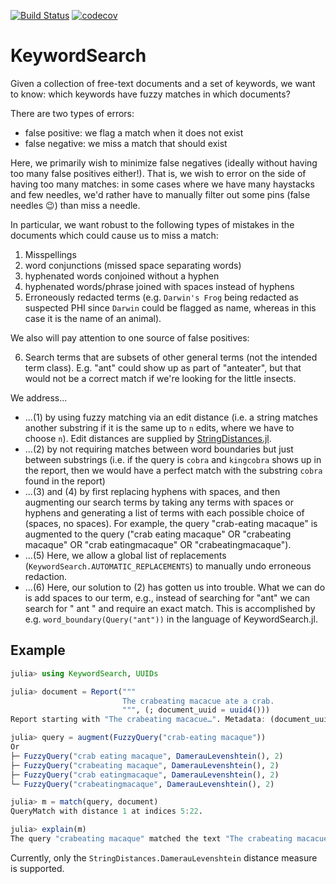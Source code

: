 [![Build Status](https://github.com/beacon-biosignals/KeywordSearch.jl/workflows/CI/badge.svg)](https://github.com/beacon-biosignals/KeywordSearch.jl/actions?query=workflow%3ACI)
[![codecov](https://codecov.io/gh/beacon-biosignals/KeywordSearch.jl/branch/main/badge.svg)](https://app.codecov.io/gh/beacon-biosignals/KeywordSearch.jl)

# KeywordSearch

Given a collection of free-text documents and a set of keywords, we want to know: which keywords have fuzzy matches in which documents?

There are two types of errors:

* false positive: we flag a match when it does not exist
* false negative: we miss a match that should exist

Here, we primarily wish to minimize false negatives (ideally without having too many false positives either!). That is, we wish to error on the side of having too many matches:
in some cases where we have many haystacks and few needles, we'd rather have to manually filter out some pins (false needles 😉) than miss a needle.

In particular, we want robust to the following types of mistakes in the documents which could cause us to miss a match:

1. Misspellings
2. word conjunctions (missed space separating words)
3. hyphenated words conjoined without a hyphen
4. hyphenated words/phrase joined with spaces instead of hyphens
5. Erroneously redacted terms (e.g. `Darwin's Frog` being redacted as suspected PHI since `Darwin` could be flagged as name, whereas in this case it is the name of an animal).

We also will pay attention to one source of false positives:

6. Search terms that are subsets of other general terms (not the intended term class). E.g. "ant" could show up as part of "anteater", but that would not be a correct match if we're looking for the little insects.


We address...

* ...(1) by using fuzzy matching via an edit distance (i.e. a string matches another substring if it is the same up to `n` edits, where we have to choose `n`). Edit distances are supplied by [StringDistances.jl](https://github.com/matthieugomez/StringDistances.jl).
* ...(2) by not requiring matches between word boundaries but just between substrings (i.e. if the query is `cobra` and `kingcobra` shows up in the report, then we would have a perfect match with the substring `cobra` found in the report)
* ...(3) and (4) by first replacing hyphens with spaces, and then augmenting our search terms by taking any terms with spaces or hyphens and generating a list of terms with each possible choice of (spaces, no spaces). For example, the query "crab-eating macaque" is augmented to the query ("crab eating macaque" OR "crabeating macaque" OR "crab eatingmacaque" OR "crabeatingmacaque").
* ...(5) Here, we allow a global list of replacements (`KeywordSearch.AUTOMATIC_REPLACEMENTS`) to manually undo erroneous redaction.
* ...(6) Here, our solution to (2) has gotten us into trouble. What we can do is add spaces to our term, e.g., instead of searching for "ant" we can search for " ant " and require an exact match. This is accomplished by e.g. `word_boundary(Query("ant"))` in the language of KeywordSearch.jl.

## Example

```julia
julia> using KeywordSearch, UUIDs

julia> document = Report("""
                         The crabeating macacue ate a crab.
                         """, (; document_uuid = uuid4()))
Report starting with "The crabeating macacue…". Metadata: (document_uuid = UUID("a703302c-eeda-46ba-8755-940a7db86b63"),)

julia> query = augment(FuzzyQuery("crab-eating macaque"))
Or
├─ FuzzyQuery("crab eating macaque", DamerauLevenshtein(), 2)
├─ FuzzyQuery("crabeating macaque", DamerauLevenshtein(), 2)
├─ FuzzyQuery("crab eatingmacaque", DamerauLevenshtein(), 2)
└─ FuzzyQuery("crabeatingmacaque", DamerauLevenshtein(), 2)

julia> m = match(query, document)
QueryMatch with distance 1 at indices 5:22.

julia> explain(m)
The query "crabeating macaque" matched the text "The crabeating macacue ate a crab \n " with distance 1.

```

Currently, only the `StringDistances.DamerauLevenshtein` distance measure is supported.
